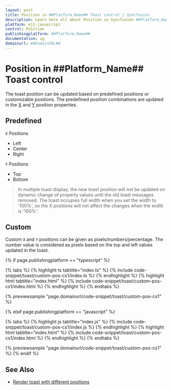 ```yaml
---
layout: post
title: Position in ##Platform_Name## Toast control | Syncfusion
description: Learn here all about Position in Syncfusion ##Platform_Name## Toast control of Syncfusion Essential JS 2 and more.
platform: ej2-javascript
control: Position 
publishingplatform: ##Platform_Name##
documentation: ug
domainurl: ##DomainURL##
---
```


# Position in ##Platform_Name## Toast control

The toast position can be updated based on predefined positions or customizable positions. The predefined position combinations are updated in the [X](../api/toast/toastPositionModel/#x) and [Y](../api/toast/toastPositionModel/#y) position properties.

## Predefined

`X` Positions

* Left
* Center
* Right

`Y` Positions

* Top
* Bottom

> In multiple toast display, the new toast position will not be updated on dynamic change of property values until the old toast messages removed.
> The toast occupies full width when you set the width to '100%', so the X positions will not affect the changes when the width is '100%'.

## Custom

Custom `X` and `Y` positions can be given as pixels/numbers/percentage. The number value is considered as pixels based on the top and left values updated in the toast.

{% if page.publishingplatform == "typescript" %}

 {% tabs %}
{% highlight ts tabtitle="index.ts" %}
{% include code-snippet/toast/custom-pos-cs1/index.ts %}
{% endhighlight %}
{% highlight html tabtitle="index.html" %}
{% include code-snippet/toast/custom-pos-cs1/index.html %}
{% endhighlight %}
{% endtabs %}
        
{% previewsample "page.domainurl/code-snippet/toast/custom-pos-cs1" %}

{% elsif page.publishingplatform == "javascript" %}

{% tabs %}
{% highlight js tabtitle="index.js" %}
{% include code-snippet/toast/custom-pos-cs1/index.js %}
{% endhighlight %}
{% highlight html tabtitle="index.html" %}
{% include code-snippet/toast/custom-pos-cs1/index.html %}
{% endhighlight %}
{% endtabs %}

{% previewsample "page.domainurl/code-snippet/toast/custom-pos-cs1" %}
{% endif %}

## See Also

* [Render toast with different positions](./how-to/show-multiple-toasts-in-various-positions/)